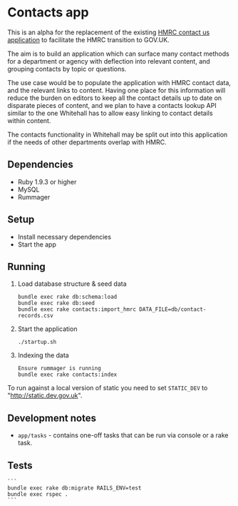 # Contacts app

This is an alpha for the replacement of the existing
[HMRC contact us application](http://search2.hmrc.gov.uk/kb5/hmrc/contactus/home.page)
to facilitate the HMRC transition to GOV.UK.

The aim is to build an application which can surface many contact methods for a
department or agency with deflection into relevant content, and grouping contacts by
topic or questions.

The use case would be to populate the application with HMRC contact data, and the
relevant links to content. Having one place for this information will reduce the burden
on editors to keep all the contact details up to date on disparate pieces of content,
and we plan to have a contacts lookup API similar to the one Whitehall has to allow easy
linking to contact details within content.

The contacts functionality in Whitehall may be split out into this application if the
needs of other departments overlap with HMRC.

## Dependencies

* Ruby 1.9.3 or higher
* MySQL
* Rummager

## Setup

* Install necessary dependencies
* Start the app

## Running

1. Load database structure & seed data

    ```
    bundle exec rake db:schema:load
    bundle exec rake db:seed
    bundle exec rake contacts:import_hmrc DATA_FILE=db/contact-records.csv
    ```

2. Start the application

   ````
   ./startup.sh
   ````

3. Indexing the data

    ````
    Ensure rummager is running
    bundle exec rake contacts:index

    ````

To run against a local version of static you need to set `STATIC_DEV` to "http://static.dev.gov.uk".

## Development notes

* ```app/tasks``` - contains one-off tasks that can be run via console or a rake task.

## Tests

    ```
    bundle exec rake db:migrate RAILS_ENV=test
    bundle exec rspec .
    ```